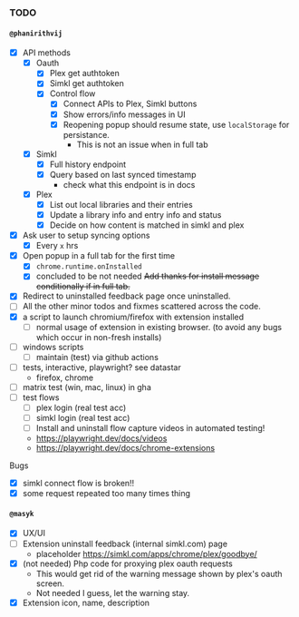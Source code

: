 ### TODO

#### `@phanirithvij`

- [x] API methods
  - [x] Oauth
    - [x] Plex get authtoken
    - [x] Simkl get authtoken
    - [x] Control flow
      - [x] Connect APIs to Plex, Simkl buttons
      - [x] Show errors/info messages in UI
      - [x] Reopening popup should resume state, use `localStorage` for persistance.
        - This is not an issue when in full tab
  - [x] Simkl
    - [x] Full history endpoint
    - [x] Query based on last synced timestamp
      - check what this endpoint is in docs
  - [x] Plex
    - [x] List out local libraries and their entries
    - [x] Update a library info and entry info and status
    - [x] Decide on how content is matched in simkl and plex
- [x] Ask user to setup syncing options
  - [x] Every `x` hrs
- [x] Open popup in a full tab for the first time
  - [x] `chrome.runtime.onInstalled`
  - [x] concluded to be not needed ~~Add thanks for install message conditionally if in full tab.~~
- [x] Redirect to uninstalled feedback page once uninstalled.
- [ ] All the other minor todos and fixmes scattered across the code.
- [x] a script to launch chromium/firefox with extension installed
  - [ ] normal usage of extension in existing browser. (to avoid any bugs which occur in non-fresh installs)
- [ ] windows scripts
  - [ ] maintain (test) via github actions
- [ ] tests, interactive, playwright? see datastar
  - firefox, chrome
- [ ] matrix test (win, mac, linux) in gha
- [ ] test flows
  - [ ] plex login (real test acc)
  - [ ] simkl login (real test acc)
  - [ ] Install and uninstall flow capture videos in automated testing!
  - https://playwright.dev/docs/videos
  - https://playwright.dev/docs/chrome-extensions

Bugs

- [x] simkl connect flow is broken!!
- [x] some request repeated too many times thing

#### `@masyk`

- [x] UX/UI
- [ ] Extension uninstall feedback (internal simkl.com) page
  - placeholder https://simkl.com/apps/chrome/plex/goodbye/
- [x] (not needed) Php code for proxying plex oauth requests
  - This would get rid of the warning message shown by plex's oauth screen.
  - Not needed I guess, let the warning stay.
- [x] Extension icon, name, description
